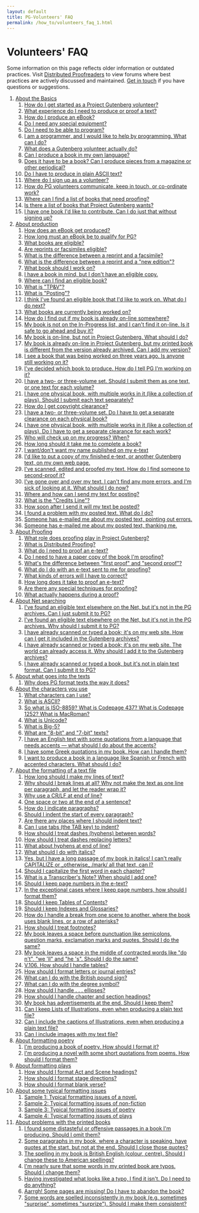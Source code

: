 ```yaml
---
layout: default
title: PG-Volunteers' FAQ
permalink: /how_to/volunteers_faq_1.html
---
```


# Volunteers' FAQ

Some information on this page reflects older information or outdated practices. Visit [Distributed Proofreaders](http://www.pgdp.net) to view forums where best practices are actively discussed and maintained. [Get in touch](/about/contact_information.html) if you have questions or suggestions.  
<div class="contents">
<ol>
<li><a href="#">About the Basics</a>
<ol class="inner_1">
<li><a href="#">How do I get started as a Project Gutenberg volunteer?</a></li>
<li><a href="#">What experience do I need to produce or proof a text?</a></li>
<li><a href="#">How do I produce an eBook?</a></li>
<li><a href="#">Do I need any special equipment?</a></li>
<li><a href="#">Do I need to be able to program?</a></li>
<li><a href="#">I am a programmer, and I would like to help by programming. What can I do?</a></li>
<li><a href="#">What does a Gutenberg volunteer actually do?</a></li>
<li><a href="#">Can I produce a book in my own language?</a></li>
<li><a href="#">Does it have to be a book? Can I produce pieces from a magazine or other periodical?</a></li>
<li><a href="#">Do I have to produce in plain ASCII text?</a></li>
<li><a href="#">Where do I sign up as a volunteer?</a></li>
<li><a href="#">How do PG volunteers communicate, keep in touch, or co-ordinate work?</a></li>
<li><a href="#">Where can I find a list of books that need proofing?</a></li>
<li><a href="#">Is there a list of books that Project Gutenberg wants?</a></li>
<li><a href="#">I have one book I'd like to contribute. Can I do just that without signing up?</a></li>
</ol>
</li>
<li><a href="#">About production</a>
<ol class="inner_1">
<li><a href="#">How does an eBook get produced?</a></li>
<li><a href="#">How long must an eBook be to qualify for PG?</a></li>
<li><a href="#">What books are eligible?</a></li>
<li><a href="#">Are reprints or facsimiles eligible?</a></li>
<li><a href="#">What is the difference between a reprint and a facsimile?</a></li>
<li><a href="#">What is the difference between a reprint and a "new edition"?</a></li>
<li><a href="#">What book should I work on?</a></li>
<li><a href="#">I have a book in mind, but I don't have an eligible copy.</a></li>
<li><a href="#">Where can I find an eligible book?</a></li>
<li><a href="#">What is "TP&amp;V"?</a></li>
<li><a href="#">What is "Posting"?</a></li>
<li><a href="#">I think I've found an eligible book that I'd like to work on. What do I do next?</a></li>
<li><a href="#">What books are currently being worked on?</a></li>
<li><a href="#">How do I find out if my book is already on-line somewhere?</a></li>
<li><a href="#">My book is not on the In-Progress list, and I can't find it on-line. Is it safe to go ahead and buy it?</a></li>
<li><a href="#">My book is on-line, but not in Project Gutenberg. What should I do?</a></li>
<li><a href="#">My book is already on-line in Project Gutenberg, but my printed book is different from the version already archived. Can I add my version?</a></li>
<li><a href="#">I see a book that was being worked on three years ago. Is anyone still working on it?</a></li>
<li><a href="#">I've decided which book to produce. How do I tell PG I'm working on it?</a></li>
<li><a href="#">I have a two- or three-volume set. Should I submit them as one text, or one text for each volume?</a></li>
<li><a href="#">I have one physical book, with multiple works in it (like a collection of plays). Should I submit each text separately?</a></li>
<li><a href="#">How do I get copyright clearance?</a></li>
<li><a href="#">I have a two- or three-volume set. Do I have to get a separate clearance on each physical book?</a></li>
<li><a href="#">I have one physical book, with multiple works in it (like a collection of plays). Do I have to get a separate clearance for each work?</a></li>
<li><a href="#">Who will check up on my progress? When?</a></li>
<li><a href="#">How long should it take me to complete a book?</a></li>
<li><a href="#">I want/don't want my name published on my e-text</a></li>
<li><a href="#">I'd like to put a copy of my finished e-text, or another Gutenberg text, on my own web page.</a></li>
<li><a href="#">I've scanned, edited and proofed my text. How do I find someone to second-proof it?</a></li>
<li><a href="#">I've gone over and over my text. I can't find any more errors, and I'm sick of looking at it. What should I do now?</a></li>
<li><a href="#">Where and how can I send my text for posting?</a></li>
<li><a href="#">What is the "Credits Line"?</a></li>
<li><a href="#">How soon after I send it will my text be posted?</a></li>
<li><a href="#">I found a problem with my posted text. What do I do?</a></li>
<li><a href="#">Someone has e-mailed me about my posted text, pointing out errors.</a></li>
<li><a href="#">Someone has e-mailed me about my posted text, thanking me.</a></li>
</ol>
</li>
<li><a href="#">About Proofing</a>
<ol class="inner_1">
<li><a href="#">What role does proofing play in Project Gutenberg?</a></li>
<li><a href="#">What is Distributed Proofing?</a></li>
<li><a href="#">What do I need to proof an e-text?</a></li>
<li><a href="#">Do I need to have a paper copy of the book I'm proofing?</a></li>
<li><a href="#">What's the difference between "first proof" and "second proof"?</a></li>
<li><a href="#">What do I do with an e-text sent to me for proofing?</a></li>
<li><a href="#">What kinds of errors will I have to correct?</a></li>
<li><a href="#">How long does it take to proof an e-text?</a></li>
<li><a href="#">Are there any special techniques for proofing?</a></li>
<li><a href="#">What actually happens during a proof?</a></li>
</ol>
</li>
<li><a href="#">About Net searching</a>
<ol class="inner_1">
<li><a href="#">I've found an eligible text elsewhere on the Net, but it's not in the PG archives. Can I just submit it to PG?</a></li>
<li><a href="#">I've found an eligible text elsewhere on the Net, but it's not in the PG archives. Why should I submit it to PG?</a></li>
<li><a href="#">I have already scanned or typed a book; it's on my web site. How can I get it included in the Gutenberg archives?</a></li>
<li><a href="#">I have already scanned or typed a book; it's on my web site. The world can already access it. Why should I add it to the Gutenberg archives?</a></li>
<li><a href="#">I have already scanned or typed a book, but it's not in plain text format. Can I submit it to PG?</a></li>
</ol>
</li>
<li><a href="#">About what goes into the texts</a>
<ol class="inner_1">
<li><a href="#">Why does PG format texts the way it does?</a></li>
</ol>
</li>
<li><a href="#">About the characters you use</a>
<ol class="inner_1">
<li><a href="#">What characters can I use?</a></li>
<li><a href="#">What is ASCII?</a></li>
<li><a href="#">So what is ISO-8859? What is Codepage 437? What is Codepage 1252? What is MacRoman?</a></li>
<li><a href="#">What is Unicode?</a></li>
<li><a href="#">What is Big-5?</a></li>
<li><a href="#">What are "8-bit" and "7-bit" texts?</a></li>
<li><a href="#">I have an English text with some quotations from a language that needs accents &#8212; what should I do about the accents?</a></li>
<li><a href="#">I have some Greek quotations in my book. How can I handle them?</a></li>
<li><a href="#">I want to produce a book in a language like Spanish or French with accented characters. What should I do?</a></li>
</ol>
</li>
<li><a href="#">About the formatting of a text file</a>
<ol class="inner_1">
<li><a href="#">How long should I make my lines of text?</a></li>
<li><a href="#">Why should I break lines at all? Why not make the text as one line per paragraph, and let the reader wrap it?</a></li>
<li><a href="#"> Why use a CR/LF at end of line?</a></li>
<li><a href="#">One space or two at the end of a sentence?</a></li>
<li><a href="#">How do I indicate paragraphs?</a></li>
<li><a href="#">Should I indent the start of every paragraph?</a></li>
<li><a href="#">Are there any places where I should indent text?</a></li>
<li><a href="#">Can I use tabs (the TAB key) to indent?</a></li>
<li><a href="#">How should I treat dashes (hyphens) between words?</a></li>
<li><a href="#">How should I treat dashes replacing letters?</a></li>
<li><a href="#">What about hyphens at end of line?</a></li>
<li><a href="#">What should I do with italics?</a></li>
<li><a href="#">Yes, but I have a long passage of my book in italics! I can't really CAPITALIZE or _otherwise_ /mark/ all that text, can I?</a></li>
<li><a href="#">Should I capitalize the first word in each chapter?</a></li>
<li><a href="#">What is a Transcriber's Note? When should I add one?</a></li>
<li><a href="#">Should I keep page numbers in the e-text?</a></li>
<li><a href="#">In the exceptional cases where I keep page numbers, how should I format them?</a></li>
<li><a href="#">Should I keep Tables of Contents?</a></li>
<li><a href="#">Should I keep Indexes and Glossaries?</a></li>
<li><a href="#">How do I handle a break from one scene to another, where the book uses blank lines, or a row of asterisks?</a></li>
<li><a href="#">How should I treat footnotes?</a></li>
<li><a href="#">My book leaves a space before punctuation like semicolons, question marks, exclamation marks and quotes. Should I do the same?</a></li>
<li><a href="#">My book leaves a space in the middle of contracted words like "do n't", "we 'll" and "he 's". Should I do the same?</a></li>
<li><a href="#">V.106. How should I handle tables?</a></li>
<li><a href="#">How should I format letters or journal entries?</a></li>
<li><a href="#">What can I do with the British pound sign?</a></li>
<li><a href="#">What can I do with the degree symbol?</a></li>
<li><a href="#">How should I handle . . . ellipses?</a></li>
<li><a href="#">How should I handle chapter and section headings?</a></li>
<li><a href="#">My book has advertisements at the end. Should I keep them?</a></li>
<li><a href="#">Can I keep Lists of Illustrations, even when producing a plain text file?</a></li>
<li><a href="#">Can I include the captions of Illustrations, even when producing a plain text file?</a></li>
<li><a href="#">Can I include images with my text file?</a></li>
</ol>
</li>
<li><a href="#">About formatting poetry</a>
<ol class="inner_1">
<li><a href="#">I'm producing a book of poetry. How should I format it?</a></li>
<li><a href="#">I'm producing a novel with some short quotations from poems. How should I format them?</a></li>
</ol>
</li>
<li><a href="#">About formatting plays</a>
<ol class="inner_1">
<li><a href="#">How should I format Act and Scene headings?</a></li>
<li><a href="#">How should I format stage directions?</a></li>
<li><a href="#">How should I format blank verse?</a></li>
</ol>
</li>
<li><a href="#">About some typical formatting issues</a>
<ol class="inner_1">
<li><a href="#">Sample 1: Typical formatting issues of a novel.</a></li>
<li><a href="#">Sample 2: Typical formatting issues of non-fiction</a></li>
<li><a href="#">Sample 3: Typical formatting issues of poetry</a></li>
<li><a href="#">Sample 4: Typical formatting issues of plays</a></li>
</ol>
</li>
<li><a href="#">About problems with the printed books</a>
<ol class="inner_1">
<li><a href="#">I found some distasteful or offensive passages in a book I'm producing. Should I omit them?</a></li>
<li><a href="#">Some paragraphs in my book, where a character is speaking, have quotes at the start, but not at the end. Should I close those quotes?</a></li>
<li><a href="#">The spelling in my book is British English (colour, centre). Should I change these to American spellings?</a></li>
<li><a href="#">I'm nearly sure that some words in my printed book are typos. Should I change them?</a></li>
<li><a href="#">Having investigated what looks like a typo, I find it isn't. Do I need to do anything?</a></li>
<li><a href="#">Aarrgh! Some pages are missing! Do I have to abandon the book?</a></li>
<li><a href="#">Some words are spelled inconsistently in my book (e.g. sometimes "surprise", sometimes "surprize"). Should I make them consistent?</a></li>
</ol>
</li>
</ol>
</div>


